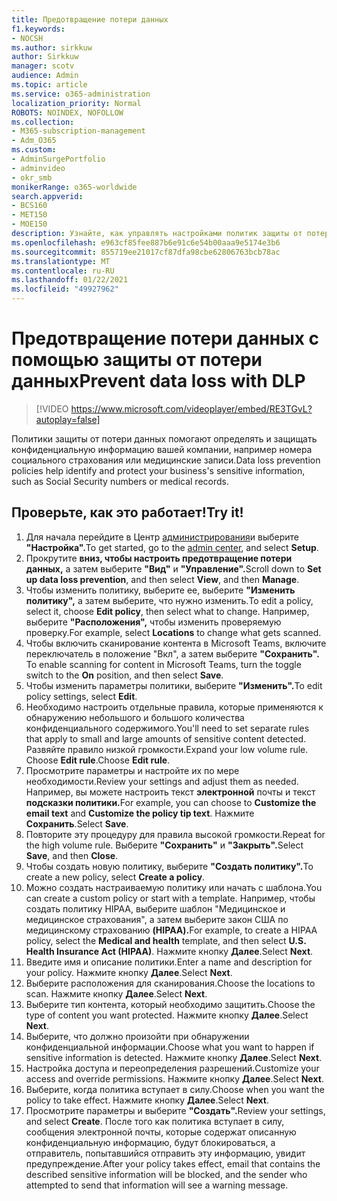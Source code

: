```yaml
---
title: Предотвращение потери данных
f1.keywords:
- NOCSH
ms.author: sirkkuw
author: Sirkkuw
manager: scotv
audience: Admin
ms.topic: article
ms.service: o365-administration
localization_priority: Normal
ROBOTS: NOINDEX, NOFOLLOW
ms.collection:
- M365-subscription-management
- Adm_O365
ms.custom:
- AdminSurgePortfolio
- adminvideo
- okr_smb
monikerRange: o365-worldwide
search.appverid:
- BCS160
- MET150
- MOE150
description: Узнайте, как управлять настройками политик защиты от потери данных.
ms.openlocfilehash: e963cf85fee887b6e91c6e54b00aaa9e5174e3b6
ms.sourcegitcommit: 855719ee21017cf87dfa98cbe62806763bcb78ac
ms.translationtype: MT
ms.contentlocale: ru-RU
ms.lasthandoff: 01/22/2021
ms.locfileid: "49927962"
---
```

# <a name="prevent-data-loss-with-dlp"></a><span data-ttu-id="7721d-103">Предотвращение потери данных с помощью защиты от потери данных</span><span class="sxs-lookup"><span data-stu-id="7721d-103">Prevent data loss with DLP</span></span>

> [!VIDEO https://www.microsoft.com/videoplayer/embed/RE3TGvL?autoplay=false]

<span data-ttu-id="7721d-104">Политики защиты от потери данных помогают определять и защищать конфиденциальную информацию вашей компании, например номера социального страхования или медицинские записи.</span><span class="sxs-lookup"><span data-stu-id="7721d-104">Data loss prevention policies help identify and protect your business's sensitive information, such as Social Security numbers or medical records.</span></span> 

## <a name="try-it"></a><span data-ttu-id="7721d-105">Проверьте, как это работает!</span><span class="sxs-lookup"><span data-stu-id="7721d-105">Try it!</span></span>

1. <span data-ttu-id="7721d-106">Для начала перейдите в Центр [администрирования](https://admin.microsoft.com)и выберите **"Настройка".**</span><span class="sxs-lookup"><span data-stu-id="7721d-106">To get started, go to the [admin center](https://admin.microsoft.com), and select **Setup**.</span></span>
1. <span data-ttu-id="7721d-107">Прокрутите **вниз, чтобы настроить предотвращение потери данных,** а затем выберите **"Вид"** и **"Управление".**</span><span class="sxs-lookup"><span data-stu-id="7721d-107">Scroll down to **Set up data loss prevention**, and then select **View**, and then **Manage**.</span></span>
1. <span data-ttu-id="7721d-108">Чтобы изменить политику, выберите ее, выберите **"Изменить политику",** а затем выберите, что нужно изменить.</span><span class="sxs-lookup"><span data-stu-id="7721d-108">To edit a policy, select it, choose **Edit policy**, then select what to change.</span></span> <span data-ttu-id="7721d-109">Например, выберите **"Расположения",** чтобы изменить проверяемую проверку.</span><span class="sxs-lookup"><span data-stu-id="7721d-109">For example, select **Locations** to change what gets scanned.</span></span>
1. <span data-ttu-id="7721d-110">Чтобы включить сканирование контента в Microsoft Teams, включите переключатель в положение "Вкл", а затем выберите **"Сохранить".** </span><span class="sxs-lookup"><span data-stu-id="7721d-110">To enable scanning for content in Microsoft Teams, turn the toggle switch to the **On** position, and then select **Save**.</span></span>
1. <span data-ttu-id="7721d-111">Чтобы изменить параметры политики, выберите **"Изменить".**</span><span class="sxs-lookup"><span data-stu-id="7721d-111">To edit policy settings, select **Edit**.</span></span>
1. <span data-ttu-id="7721d-112">Необходимо настроить отдельные правила, которые применяются к обнаружению небольшого и большого количества конфиденциального содержимого.</span><span class="sxs-lookup"><span data-stu-id="7721d-112">You'll need to set separate rules that apply to small and large amounts of sensitive content detected.</span></span> <span data-ttu-id="7721d-113">Развяйте правило низкой громкости.</span><span class="sxs-lookup"><span data-stu-id="7721d-113">Expand your low volume rule.</span></span> <span data-ttu-id="7721d-114">Choose **Edit rule**.</span><span class="sxs-lookup"><span data-stu-id="7721d-114">Choose **Edit rule**.</span></span>
1. <span data-ttu-id="7721d-115">Просмотрите параметры и настройте их по мере необходимости.</span><span class="sxs-lookup"><span data-stu-id="7721d-115">Review your settings and adjust them as needed.</span></span> <span data-ttu-id="7721d-116">Например, вы можете настроить текст **электронной** почты и текст **подсказки политики.**</span><span class="sxs-lookup"><span data-stu-id="7721d-116">For example, you can choose to **Customize the email text** and **Customize the policy tip text**.</span></span> <span data-ttu-id="7721d-117">Нажмите **Сохранить**.</span><span class="sxs-lookup"><span data-stu-id="7721d-117">Select **Save**.</span></span>
1. <span data-ttu-id="7721d-118">Повторите эту процедуру для правила высокой громкости.</span><span class="sxs-lookup"><span data-stu-id="7721d-118">Repeat for the high volume rule.</span></span> <span data-ttu-id="7721d-119">Выберите **"Сохранить"** и **"Закрыть".**</span><span class="sxs-lookup"><span data-stu-id="7721d-119">Select **Save**, and then **Close**.</span></span>
1. <span data-ttu-id="7721d-120">Чтобы создать новую политику, выберите **"Создать политику".**</span><span class="sxs-lookup"><span data-stu-id="7721d-120">To create a new policy, select **Create a policy**.</span></span>
1. <span data-ttu-id="7721d-121">Можно создать настраиваемую политику или начать с шаблона.</span><span class="sxs-lookup"><span data-stu-id="7721d-121">You can create a custom policy or start with a template.</span></span> <span data-ttu-id="7721d-122">Например, чтобы создать политику HIPAA,  выберите шаблон "Медицинское и медицинское страхования", а затем выберите закон США по медицинскому страхованию **(HIPAA).**</span><span class="sxs-lookup"><span data-stu-id="7721d-122">For example, to create a HIPAA policy, select the **Medical and health** template, and then select **U.S. Health Insurance Act (HIPAA)**.</span></span> <span data-ttu-id="7721d-123">Нажмите кнопку **Далее**.</span><span class="sxs-lookup"><span data-stu-id="7721d-123">Select **Next**.</span></span>
1. <span data-ttu-id="7721d-124">Введите имя и описание политики.</span><span class="sxs-lookup"><span data-stu-id="7721d-124">Enter a name and description for your policy.</span></span> <span data-ttu-id="7721d-125">Нажмите кнопку **Далее**.</span><span class="sxs-lookup"><span data-stu-id="7721d-125">Select **Next**.</span></span>
1. <span data-ttu-id="7721d-126">Выберите расположения для сканирования.</span><span class="sxs-lookup"><span data-stu-id="7721d-126">Choose the locations to scan.</span></span> <span data-ttu-id="7721d-127">Нажмите кнопку **Далее**.</span><span class="sxs-lookup"><span data-stu-id="7721d-127">Select **Next**.</span></span>
1. <span data-ttu-id="7721d-128">Выберите тип контента, который необходимо защитить.</span><span class="sxs-lookup"><span data-stu-id="7721d-128">Choose the type of content you want protected.</span></span> <span data-ttu-id="7721d-129">Нажмите кнопку **Далее**.</span><span class="sxs-lookup"><span data-stu-id="7721d-129">Select **Next**.</span></span>
1. <span data-ttu-id="7721d-130">Выберите, что должно произойти при обнаружении конфиденциальной информации.</span><span class="sxs-lookup"><span data-stu-id="7721d-130">Choose what you want to happen if sensitive information is detected.</span></span> <span data-ttu-id="7721d-131">Нажмите кнопку **Далее**.</span><span class="sxs-lookup"><span data-stu-id="7721d-131">Select **Next**.</span></span>
1. <span data-ttu-id="7721d-132">Настройка доступа и переопределения разрешений.</span><span class="sxs-lookup"><span data-stu-id="7721d-132">Customize your access and override permissions.</span></span> <span data-ttu-id="7721d-133">Нажмите кнопку **Далее**.</span><span class="sxs-lookup"><span data-stu-id="7721d-133">Select **Next**.</span></span>
1. <span data-ttu-id="7721d-134">Выберите, когда политика вступает в силу.</span><span class="sxs-lookup"><span data-stu-id="7721d-134">Choose when you want the policy to take effect.</span></span> <span data-ttu-id="7721d-135">Нажмите кнопку **Далее**.</span><span class="sxs-lookup"><span data-stu-id="7721d-135">Select **Next**.</span></span>
1. <span data-ttu-id="7721d-136">Просмотрите параметры и выберите **"Создать".**</span><span class="sxs-lookup"><span data-stu-id="7721d-136">Review your settings, and select **Create**.</span></span> <span data-ttu-id="7721d-137">После того как политика вступает в силу, сообщения электронной почты, которые содержат описанную конфиденциальную информацию, будут блокироваться, а отправитель, попытавшийся отправить эту информацию, увидит предупреждение.</span><span class="sxs-lookup"><span data-stu-id="7721d-137">After your policy takes effect, email that contains the described sensitive information will be blocked, and the sender who attempted to send that information will see a warning message.</span></span>